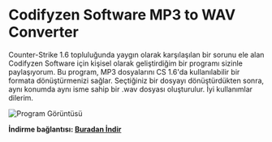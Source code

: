 # Codifyzen Software MP3 to WAV Converter

Counter-Strike 1.6 topluluğunda yaygın olarak karşılaşılan bir sorunu ele alan Codifyzen Software için kişisel olarak geliştirdiğim bir programı sizinle paylaşıyorum. Bu program, MP3 dosyalarını CS 1.6'da kullanılabilir bir formata dönüştürmenizi sağlar. Seçtiğiniz bir dosyayı dönüştürdükten sonra, aynı konumda aynı isme sahip bir .wav dosyası oluşturulur. İyi kullanımlar dilerim.

![Program Görüntüsü](https://www.webailesi.com/ds-ekran-goruntusu-2024-04-08-143828-12731.png)

**İndirme bağlantısı: [Buradan İndir](https://www.webailesi.com/konu-codzen-converter-mp3-to-wav-29851)**
